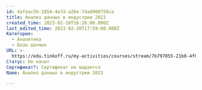 ```yaml
---
id: 4afeac5b-1854-4e33-a26e-74ad900756ca
title: Анализ данных в индустрии 2023
created_time: 2023-02-18T16:26:00.000Z
last_edited_time: 2023-02-20T17:59:00.000Z
Категория:
  - Аналитика
  - Базы данных
URL: >-
  https://edu.tinkoff.ru/my-activities/courses/stream/7b797055-21b0-4f0d-89fd-24905f664699/program
Статус: Не начат
Сертификат?: Сертификат не выдается
Name: Анализ данных в индустрии 2023

---
```

